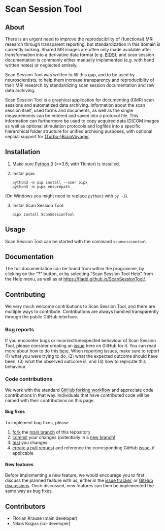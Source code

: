 Scan Session Tool
=================

About
-----
There is an urgent need to improve the reproducibility of (functional) MRI
research through transparent reporting, but standardization in this domain is
currently lacking. Shared MR images are often only made available after
transformation into a derivative data format (e.g.
[BIDS](https://bids.neuroimaging.io/)), and scan session documentation is
commonly either manually implemented (e.g. with hand written notes) or
neglected entirely.

Scan Session Tool was written to fill this gap, and to be used by
neuroscientists, to help them increase transparency and reproducibilty of their
MRI research by standardizing scan session documentation and raw data
archiving.

Scan Session Tool is a graphical application for documenting (f)MRI scan
sessions and automatized data archiving. Information about the scan session
itself, used forms and documents, as well as the single measurements can be
entered and saved into a protocol file. This information can furthermore be
used to copy acquired data (DICOM images as well as optional stimulation
protocols and logfiles into a specific hierarchical folder structure for
unified archiving purposes, with optional sepcial support for
[(Turbo-)BrainVoyager](https://brainvoyager.com).


Installation
------------
1. Make sure [Python 3](https://python.org) (>=3.6; with Tkinter) is installed.

2. Install pipx:

    ```
    python3 -m pip install --user pipx
    python3 -m pipx ensurepath
    ```
(On Windows you might need to replace `python3` with `py -3`).

3. Install Scan Session Tool:

    ```
    pipx install ScanSessionTool
    ```

Usage
-----

Scan Session Tool can be started with the command `scansessiontool`.

Documentation
-------------
The full documentation can be found from within the programme, by clicking on
the "?" button, or by selecting "Scan Session Tool Help" from the Help menu,
as well as at https://fladd.github.io/ScanSessionTool/.

Contributing
------------
We very much welcome contributions to Scan Session Tool, and there are multiple ways to contribute. Contributions are always handled transparently through the public GitHub interface.

### Bug reports
If you encounter bugs or incorrect/unexpected behaviour of Scan Session Tool, please consider creating an [issue](https://github.com/fladd/ScanSessionTool/issues) here on GitHub for it. You can read more about how to do this [here](https://docs.github.com/en/issues/tracking-your-work-with-issues/creating-an-issue). When reporting issues, make sure to report (1) what you were trying to do, (2) what the expected outcome should have been, (3) what the observed outcome is, and (4) how to replicate this behaviour.

### Code contributions
We work with the standard [GitHub forking workflow](https://docs.github.com/en/get-started/exploring-projects-on-github/contributing-to-a-project) and appreciate code contributions in that way. Individuals that have contributed code will be named with their contributions on this page.

#### Bug fixes
To implement bug fixes, please
1. [fork](https://docs.github.com/en/pull-requests/collaborating-with-pull-requests/working-with-forks/fork-a-repo) the [main branch](https://docs.github.com/en/pull-requests/collaborating-with-pull-requests/proposing-changes-to-your-work-with-pull-requests/about-branches) of this repository
2. [commit](https://docs.github.com/en/pull-requests/committing-changes-to-your-project) your changes (potentially in a [new branch](https://docs.github.com/en/pull-requests/collaborating-with-pull-requests/proposing-changes-to-your-work-with-pull-requests/about-branches))
3. [test](https://github.com/fladd/ScanSessionTool/tree/master/tests) you changes
4. [create a pull request](https://docs.github.com/en/pull-requests/collaborating-with-pull-requests/proposing-changes-to-your-work-with-pull-requests/creating-a-pull-request) and reference the corresponding GitHub [issue](https://github.com/fladd/ScanSessionTool/issues), if applicable
   
#### New features
Before implementing a new feature, we would encourage you to first discuss the planned feature with us, either in the [issue tracker](https://github.com/fladd/ScanSessionTool/issues), or [GitHub discussions](https://github.com/fladd/ScanSessionTool/discussions). Once discussed, new features can then be implemented the same way as bug fixes.

Contributors
------------
- Florian Krause (main developer)
- Nikos Kogias (co-developer)
